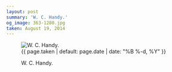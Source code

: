 ```yaml
---
layout: post
summary: 'W. C. Handy.'
og_image: 363-1280.jpg
taken: August 19, 2014
---
```


<figure class="post">
<img alt="W. C. Handy." sizes="(min-width: 700px) 50vw, calc(100vw - 2rem)" src="{{ site.assets_url }}/363-640.jpg" srcset="{{ site.assets_url }}/363-1280.jpg 1280w, {{ site.assets_url }}/363-960.jpg 960w, {{ site.assets_url }}/363-640.jpg 640w, {{ site.assets_url }}/363-320.jpg 320w"/>
<figcaption>
<time>{{ page.taken | default: page.date | date: "%B %-d, %Y" }}</time>
<p>W. C. Handy.</p>
</figcaption>
</figure>
